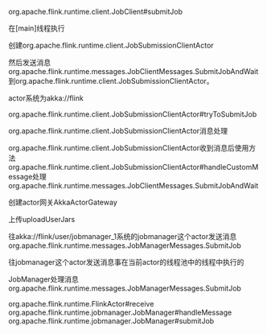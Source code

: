 org.apache.flink.runtime.client.JobClient#submitJob

在[main]线程执行

创建org.apache.flink.runtime.client.JobSubmissionClientActor

然后发送消息org.apache.flink.runtime.messages.JobClientMessages.SubmitJobAndWait到org.apache.flink.runtime.client.JobSubmissionClientActor。

actor系统为akka://flink



org.apache.flink.runtime.client.JobSubmissionClientActor#tryToSubmitJob

org.apache.flink.runtime.client.JobSubmissionClientActor消息处理

org.apache.flink.runtime.client.JobSubmissionClientActor收到消息后使用方法org.apache.flink.runtime.client.JobSubmissionClientActor#handleCustomMessage处理org.apache.flink.runtime.messages.JobClientMessages.SubmitJobAndWait

创建actor网关AkkaActorGateway

上传uploadUserJars


往akka://flink/user/jobmanager_1系统的jobmanager这个actor发送消息org.apache.flink.runtime.messages.JobManagerMessages.SubmitJob


往jobmanager这个actor发送消息事在当前actor的线程池中的线程中执行的

JobManager处理消息org.apache.flink.runtime.messages.JobManagerMessages.SubmitJob

org.apache.flink.runtime.FlinkActor#receive
org.apache.flink.runtime.jobmanager.JobManager#handleMessage
org.apache.flink.runtime.jobmanager.JobManager#submitJob
